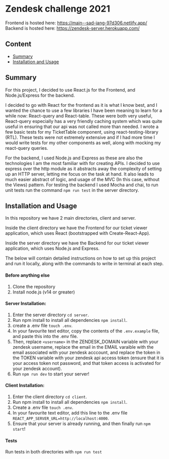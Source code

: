 # Zendesk challenge 2021

Frontend is hosted here: https://main--sad-jang-97d306.netlify.app/
Backend is hosted here: https://zendesk-server.herokuapp.com/

## Content
- [Summary](#summary)
- [Installation and Usage](#installation-and-usage)

## Summary

For this project, I decided to use React.js for the Frontend, and Node.js/Express for the backend. 

I decided to go with React for the frontend as it is what I know best, and I wanted the chance to use a few libraries I have been meaning to learn for a while now: React-query and React-table. These were both very useful, React-query especially has a very friendly caching system which was quite useful in ensuring that our api was not called more than needed. I wrote a few basic tests for my TicketTable component, using react-testing-library (RTL). These tests were not extremely extensive and if I had more time I would write tests for my other components as well, along with mocking my react-query queries.

For the backend, I used Node.js and Express as these are also the technologies I am the most familiar with for creating APIs. I decided to use express over the http module as it abstracts away the complexity of setting up an HTTP server, letting me focus on the task at hand. It also leads to much easier abstract of logic, and usage of the MVC (In this case, without the Views) pattern. For testing the backend I used Mocha and chai, to run unit tests run the command ```npm run test``` in the server directory.

## Installation and Usage

In this repository we have 2 main directories, client and server.

Inside the client directory we have the Frontend for our ticket viewer application, which uses React (bootstrapped with Create-React-App).

Inside the server directory we have the Backend for our ticket viewer application, which uses Node.js and Express.

The below will contain detailed instructions on how to set up this project and run it locally, along with the commands to write in terminal at each step.

#### Before anything else
1. Clone the repository
2. Install node.js (v14 or greater)

#### Server Installation:
1. Enter the server directory ```cd server```.
2. Run npm install to install all dependencies ```npm install```.
3. create a .env file ```touch .env```.
4. In your favourite text editor, copy the contents of the ```.env.example``` file, and paste this into the .env file.
5. Then, replace ```<username>``` in the ZENDESK_DOMAIN variable with your zendesk username, replace the email in the EMAIL varaible with the email associated with your zendesk acccount, and replace the token in the TOKEN variable with your zendesk api access token (ensure that it is your access token not password, and that token access is activated for your zendesk account).
6. Run ```npm run dev``` to start your server!

#### Client Installation:
1. Enter the client directory ```cd client```.
2. Run npm install to install all dependencies ```npm install```.
3. Create a .env file ```touch .env```.
4. In your favourite text editor, add this line to the .env file ```REACT_APP_SERVER_URL=http://localhost:4000```.
5. Ensure that your server is already running, and then finally run ```npm start```!

#### Tests
Run tests in both directories with ```npm run test```

